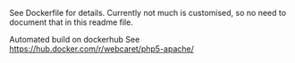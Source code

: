 See Dockerfile for details.
Currently not much is customised, so no need to document that in this readme file.

Automated build on dockerhub
See https://hub.docker.com/r/webcaret/php5-apache/
